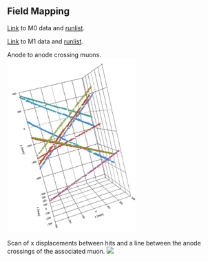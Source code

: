 ## Field Mapping

[Link](https://portal.nersc.gov/project/dune/data/Module0/TPC1+2/dataRuns/evdData/) to M0 data and
[runlist](https://portal.nersc.gov/project/dune/data/Module0/runlist.txt).
<br />

[Link](https://portal.nersc.gov/project/dune/data/Module1/reco/charge_only/) to M1 data and
[runlist](https://portal.nersc.gov/project/dune/data/Module1/runlist.txt).
<br />

Anode to anode crossing muons. 
<br />
<img src="https://github.com/alexdvornikov/M0/blob/main/AA_Crossers.png" width="300"/>
<br />

Scan of x displacements between hits and a line between the anode crossings of the associated muon. 
<img src="https://github.com/alexdvornikov/M0/blob/main/dx_mod1.gif" width="400"/>
<br />

<!-- <img src="https://github.com/alexdvornikov/M0/blob/main/tpc1.png" width="800"/> -->


